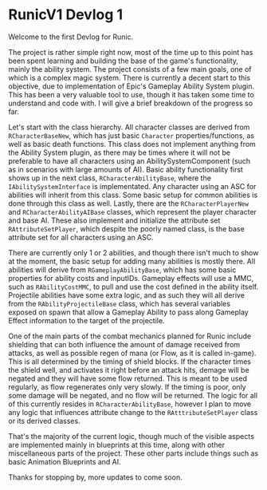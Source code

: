 # RunicV1 Devlog 1


Welcome to the first Devlog for Runic.

The project is rather simple right now, most of the time up to this point has been spent learning and building the base of the game's functionality, mainly the ability system. The project consists of a few main goals, one of which is a complex magic system. There is currently a decent start to this objective, due to implementation of Epic's Gameplay Ability System plugin. This has been a very valuable tool to use, though it has taken some time to understand and code with. I will give a brief breakdown of the progress so far.

Let's start with the class hierarchy. All character classes are derived from `RCharacterBaseNew`, which has just basic `Character` properties/functions, as well as basic death functions. This class does not implement anything from the Ability System plugin, as there may be times where it will not be preferable to have all characters using an AbilitySystemComponent (such as in scenarios with large amounts of AI). Basic ability functionality first shows up in the next class, `RCharacterAbilityBase`, where the `IAbilitySystemInterface` is implementated. Any character using an ASC for abilities will inherit from this class. Some basic setup for common abilities is done through this class as well. Lastly, there are the `RCharacterPlayerNew` and `RCharacterAbilityAIBase` classes, which represent the player character and base AI. These also implement and initialize the attribute set `RAttributeSetPlayer`, which despite the poorly named class, is the base attribute set for all characters using an ASC.

There are currently only 1 or 2 abilities, and though there isn't much to show at the moment, the basic setup for adding many abilities is mostly there. All abilities will derive from `RGameplayAbilityBase`, which has some basic properties for ability costs and inputIDs. Gameplay effects will use a MMC, such as `RAbilityCostMMC`, to pull and use the cost defined in the ability itself. Projectile abilities have some extra logic, and as such they will all derive from the `RAbilityProjectileBase` class, which has several variables exposed on spawn that allow a Gameplay Ability to pass along Gameplay Effect information to the target of the projectile.

One of the main parts of the combat mechanics planned for Runic include shielding that can both influence the amount of damage received from attacks, as well as possible regen of mana (or Flow, as it is called in-game). This is all determined by the timing of shield blocks. If the character times the shield well, and activates it right before an attack hits, demage will be negated and they will have some flow returned. This is meant to be used regularly, as flow regenerates only very slowly. If the timing is poor, only some damage will be negated, and no flow will be returned. The logic for all of this currently resides in `RCharacterAbilityBase`, however I plan to move any logic that influences attribute change to the `RAtttributeSetPlayer` class or its derived classes.

That's the majority of the current logic, though much of the visible aspects are implemented mainly in blueprints at this time, along with other miscellaneous parts of the project. These other parts include things such as basic Animation Blueprints and AI.

Thanks for stopping by, more updates to come soon.